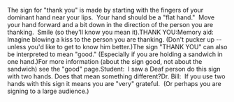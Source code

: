 The sign for "thank you" is 
		made by starting with the fingers of your dominant hand near your lips.  
		Your hand should be a "flat hand."  Move your hand forward and a 
		bit down in the direction of the person you are thanking.  Smile 
		(so they'll know you mean it).THANK YOU:Memory aid:  Imagine blowing a kiss to the person you 
are thanking. (Don't pucker up -- unless you'd like to get to know him better.)The sign "THANK YOU" can also 
		be interpreted to mean "good." (Especially if you are holding a sandwich 
		in one hand.)For more information (about the sign good, not about the sandwich) see 
		the "good" page.Student:  I saw a Deaf person do this sign with two hands. Does 
		that mean something different?Dr. Bill:  If you use two hands with this sign it means you are 
		"very" grateful.  (Or perhaps you are signing to a large audience.)